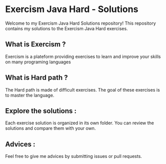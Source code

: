 # Exercism Java Hard - Solutions

Welcome to my Exercism Java Hard Solutions repository! This repository contains my solutions to the Exercism Java Hard exercises.

## What is Exercism ?

Exercism is a plateform providing exercises to learn and improve your skills on many programing languages

## What is Hard path ?

The Hard path is made of difficult exercises. 
The goal of these exercises is to master the language. 

## Explore the solutions :

Each exercise solution is organized in its own folder.
You can review the solutions and compare them with your own.

## Advices :

Feel free to give me advices by submitting issues or pull requests.
